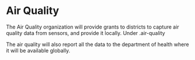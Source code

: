 # Air Quality

The Air Quality organization will provide grants to districts to capture air quality data from sensors, and provide it locally. Under .air-quality

The air quality will also report all the data to the department of health where it will be available globally.
